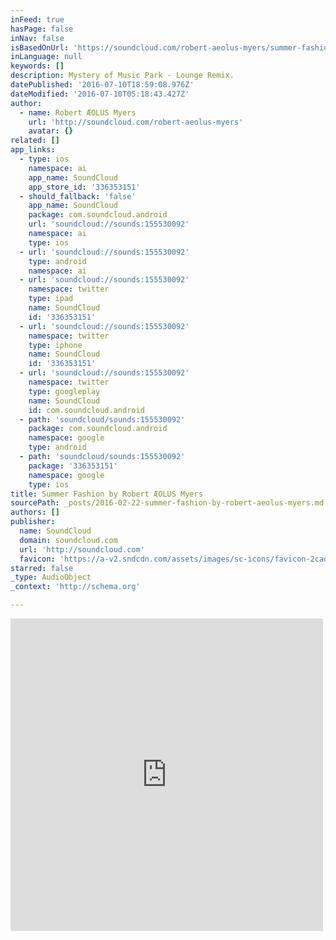 ```yaml
---
inFeed: true
hasPage: false
inNav: false
isBasedOnUrl: 'https://soundcloud.com/robert-aeolus-myers/summer-fashion'
inLanguage: null
keywords: []
description: Mystery of Music Park - Lounge Remix.
datePublished: '2016-07-10T18:59:08.976Z'
dateModified: '2016-07-10T05:18:43.427Z'
author:
  - name: Robert ÆOLUS Myers
    url: 'http://soundcloud.com/robert-aeolus-myers'
    avatar: {}
related: []
app_links:
  - type: ios
    namespace: ai
    app_name: SoundCloud
    app_store_id: '336353151'
  - should_fallback: 'false'
    app_name: SoundCloud
    package: com.soundcloud.android
    url: 'soundcloud://sounds:155530092'
    namespace: ai
    type: ios
  - url: 'soundcloud://sounds:155530092'
    type: android
    namespace: ai
  - url: 'soundcloud://sounds:155530092'
    namespace: twitter
    type: ipad
    name: SoundCloud
    id: '336353151'
  - url: 'soundcloud://sounds:155530092'
    namespace: twitter
    type: iphone
    name: SoundCloud
    id: '336353151'
  - url: 'soundcloud://sounds:155530092'
    namespace: twitter
    type: googleplay
    name: SoundCloud
    id: com.soundcloud.android
  - path: 'soundcloud/sounds:155530092'
    package: com.soundcloud.android
    namespace: google
    type: android
  - path: 'soundcloud/sounds:155530092'
    package: '336353151'
    namespace: google
    type: ios
title: Summer Fashion by Robert ÆOLUS Myers
sourcePath: _posts/2016-02-22-summer-fashion-by-robert-aeolus-myers.md
authors: []
publisher:
  name: SoundCloud
  domain: soundcloud.com
  url: 'http://soundcloud.com'
  favicon: 'https://a-v2.sndcdn.com/assets/images/sc-icons/favicon-2cadd14b.ico'
starred: false
_type: AudioObject
_context: 'http://schema.org'

---
```

<iframe src="https://cdn.embedly.com/widgets/media.html?src=https%3A%2F%2Fw.soundcloud.com%2Fplayer%2F%3Fvisual%3Dtrue%26url%3Dhttp%253A%252F%252Fapi.soundcloud.com%252Ftracks%252F155530092%26show_artwork%3Dtrue&amp;url=https%3A%2F%2Fsoundcloud.com%2Frobert-aeolus-myers%2Fsummer-fashion&amp;image=http%3A%2F%2Fi1.sndcdn.com%2Fartworks-000083103707-omtc0j-t500x500.jpg&amp;key=b7d04c9b404c499eba89ee7072e1c4f7&amp;type=text%2Fhtml&amp;schema=soundcloud" width="500" height="500" scrolling="no" frameborder="0" allowfullscreen="allowfullscreen" style=""></iframe>